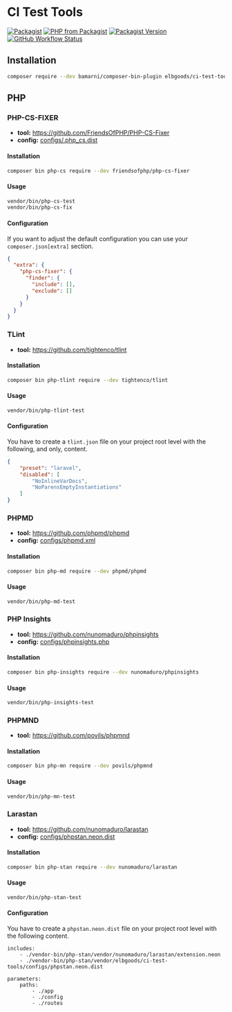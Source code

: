 # CI Test Tools

[![Packagist](https://img.shields.io/packagist/l/elbgoods/ci-test-tools?style=flat-square)](https://packagist.org/packages/elbgoods/ci-test-tools)
[![PHP from Packagist](https://img.shields.io/packagist/php-v/elbgoods/ci-test-tools?style=flat-square)](https://packagist.org/packages/elbgoods/ci-test-tools)
[![Packagist Version](https://img.shields.io/packagist/v/elbgoods/ci-test-tools?style=flat-square)](https://packagist.org/packages/elbgoods/ci-test-tools)
[![GitHub Workflow Status](https://img.shields.io/github/workflow/status/elbgoods/ci-test-tools/run-tests?style=flat-square)](https://github.com/elbgoods/ci-test-tools/actions?query=workflow%3Arun-tests)

## Installation

```bash
composer require --dev bamarni/composer-bin-plugin elbgoods/ci-test-tools
```

## PHP

### PHP-CS-FIXER

* **tool:** https://github.com/FriendsOfPHP/PHP-CS-Fixer
* **config:** [configs/.php_cs.dist](configs/.php_cs.dist)

#### Installation

```bash
composer bin php-cs require --dev friendsofphp/php-cs-fixer
```

#### Usage

```bash
vendor/bin/php-cs-test
vendor/bin/php-cs-fix
```

#### Configuration

If you want to adjust the default configuration you can use your `composer.json[extra]` section.

```json
{
  "extra": {
    "php-cs-fixer": {
      "finder": {
        "include": [],
        "exclude": []
      }
    } 
  }
}
```

### TLint

* **tool:** https://github.com/tightenco/tlint

#### Installation

```bash
composer bin php-tlint require --dev tightenco/tlint
```

#### Usage

```bash
vendor/bin/php-tlint-test
```

#### Configuration

You have to create a `tlint.json` file on your project root level with the following, and only, content.

```json
{
    "preset": "laravel",
    "disabled": [
        "NoInlineVarDocs",
        "NoParensEmptyInstantiations"
    ]
}
```

### PHPMD

* **tool:** https://github.com/phpmd/phpmd
* **config:** [configs/phpmd.xml](configs/phpmd.xml)

#### Installation

```bash
composer bin php-md require --dev phpmd/phpmd
```

#### Usage

```bash
vendor/bin/php-md-test
```

### PHP Insights

* **tool:** https://github.com/nunomaduro/phpinsights
* **config:** [configs/phpinsights.php](configs/phpinsights.php)

#### Installation

```bash
composer bin php-insights require --dev nunomaduro/phpinsights
```

#### Usage

```bash
vendor/bin/php-insights-test
```

### PHPMND

* **tool:** https://github.com/povils/phpmnd

#### Installation

```bash
composer bin php-mn require --dev povils/phpmnd
```

#### Usage

```bash
vendor/bin/php-mn-test
```

### Larastan

* **tool:** https://github.com/nunomaduro/larastan
* **config:** [configs/phpstan.neon.dist](configs/phpstan.neon.dist)

#### Installation

```bash
composer bin php-stan require --dev nunomaduro/larastan
```

#### Usage

```bash
vendor/bin/php-stan-test
```

#### Configuration

You have to create a `phpstan.neon.dist` file on your project root level with the following content.

```neon
includes:
    - ./vendor-bin/php-stan/vendor/nunomaduro/larastan/extension.neon
    - ./vendor-bin/php-stan/vendor/elbgoods/ci-test-tools/configs/phpstan.neon.dist

parameters:
    paths:
        - ./app
        - ./config
        - ./routes
```
